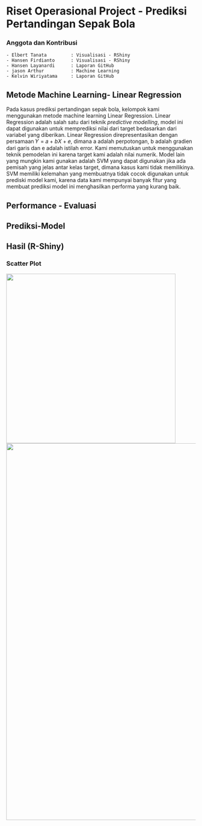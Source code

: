 # Riset Operasional Project - Prediksi Pertandingan Sepak Bola
### Anggota dan Kontribusi
    - Elbert Tanata         : Visualisasi - RShiny
    - Hansen Firdianto      : Visualisasi - RShiny
    - Hansen Layanardi      : Laporan GitHub
    - jason Arthur          : Machine Learning
    - Kelvin Wiriyatama     : Laporan GitHub
## Metode Machine Learning- Linear Regression

Pada kasus prediksi pertandingan sepak bola, kelompok kami menggunakan metode machine learning Linear Regression. Linear Regression adalah salah satu dari teknik _predictive modelling_, model ini dapat digunakan untuk memprediksi nilai dari target bedasarkan dari variabel yang diberikan. Linear Regression direpresentasikan dengan persamaan 𝑌 = 𝑎 + 𝑏𝑋 + 𝑒, dimana a adalah perpotongan, b adalah gradien dari garis dan e adalah istilah error. Kami memutuskan untuk menggunakan teknik pemodelan ini karena target kami adalah nilai numerik. Model lain yang mungkin kami gunakan adalah SVM yang dapat digunakan jika ada pemisah yang jelas antar kelas target, dimana kasus kami tidak memilikinya. SVM memiliki kelemahan yang membuatnya tidak cocok digunakan untuk prediski model kami, karena data kami mempunyai banyak fitur yang membuat prediksi model ini menghasilkan performa yang kurang baik.

## Performance - Evaluasi



## Prediksi-Model



## Hasil (R-Shiny)

### Scatter Plot

<img src="https://github.com/kelvin8701/Riset-Operasional-Project---Prediksi-Pertandingan-Sepak-Bola/blob/main/RShiny%20Scatter%20Plot.png" width="450">

<img src="https://github.com/kelvin8701/Riset-Operasional-Project---Prediksi-Pertandingan-Sepak-Bola/blob/main/RShiny%20Table.png" width="1000">
